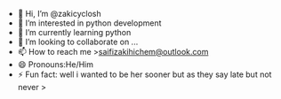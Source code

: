 - 👋 Hi, I’m @zakicyclosh
- 👀 I’m interested in python development 
- 🌱 I’m currently learning python
- 💞️ I’m looking to collaborate on ...
- 📫 How to reach me >saifizakihichem@outlook.com
- 😄 Pronouns:He/Him
- ⚡ Fun fact: well i wanted to be her sooner but as they say late but not never >

<!---
zakicyclosh/zakicyclosh is a ✨ special ✨ repository because its `README.md` (this file) appears on your GitHub profile.
You can click the Preview link to take a look at your changes.
--->
